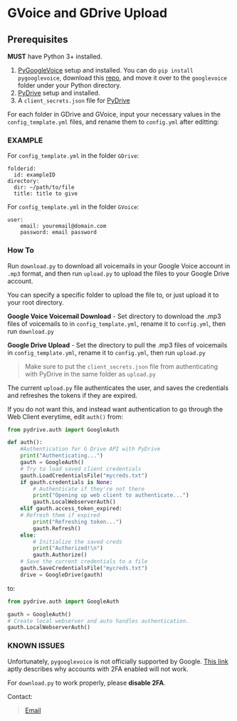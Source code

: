# GVoice and GDrive Upload

## Prerequisites

**MUST** have Python 3+ installed.

1. [PyGoogleVoice](https://github.com/pettazz/pygooglevoice) setup and installed. You can do `pip install pygooglevoice`, download this [repo](https://github.com/pettazz/pygooglevoice), and move it over to the `googlevoice` folder under your Python directory.
2. [PyDrive](https://pypi.org/project/PyDrive/) setup and installed.
3. A `client_secrets.json` file for [PyDrive](https://pythonhosted.org/PyDrive/quickstart.html)

For each folder in GDrive and GVoice, input your necessary values in the `config_template.yml` files, and rename them to `config.yml` after editting:

### EXAMPLE

For `config_template.yml` in the folder `GDrive`:
```
folderid:
  id: exampleID
directory:
  dir: ~/path/to/file
  title: title to give
```

For `config_template.yml` in the folder `GVoice`:
```
user:
    email: youremail@domain.com
    password: email password
```

### How To

Run `download.py` to download all voicemails in your Google Voice account in `.mp3` format, and then run `upload.py` to upload the files to your Google Drive account.

You can specify a specific folder to upload the file to, or just upload it to your root directory.

**Google Voice Voicemail Download** - Set directory to download the .mp3 files of voicemails to in `config_template.yml`, rename it to `config.yml`, then run `download.py`

**Google Drive Upload** - Set the directory to pull the .mp3 files of voicemails in `config_template.yml`, rename it to `config.yml`, then run `upload.py`

> Make sure to put the `client_secrets.json` file from authenticating with PyDrive in the same folder as `upload.py`

The current `upload.py` file authenticates the user, and saves the credentials and refreshes the tokens if they are expired.

If you do not want this, and instead want authentication to go through the Web Client everytime, edit `auth()` from:

```python
from pydrive.auth import GoogleAuth

def auth():
    #Authentication for G Drive API with PyDrive
    print("Authenticating...")
    gauth = GoogleAuth()
    # Try to load saved client credentials
    gauth.LoadCredentialsFile("mycreds.txt")
    if gauth.credentials is None:
        # Authenticate if they're not there
        print("Opening up web client to authenticate...")
        gauth.LocalWebserverAuth()
    elif gauth.access_token_expired:
    # Refresh them if expired
        print("Refreshing token...")
        gauth.Refresh()
    else:
        # Initialize the saved creds
        print("Authorized!\n")
        gauth.Authorize()
    # Save the current credentials to a file
    gauth.SaveCredentialsFile("mycreds.txt")
    drive = GoogleDrive(gauth)
```

to:

```python
from pydrive.auth import GoogleAuth

gauth = GoogleAuth()
# Create local webserver and auto handles authentication.
gauth.LocalWebserverAuth()
```

### KNOWN ISSUES

Unfortunately, `pygooglevoice` is not officially supported by Google. [This link](https://github.com/pettazz/pygooglevoice/pull/40) aptly describes why accounts with 2FA enabled will not work.

For `download.py` to work properly, please **disable 2FA**.

Contact:
>[Email](joeywu99@gmail.com)
